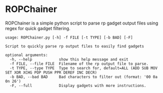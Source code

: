 # ROPChainer
ROPChainer is a simple python script to parse rp gadget output files using regex for quick gadget filtering.

```text
usage: ROPChainer.py [-h] -f FILE [-t TYPE] [-b BAD] [-F]

Script to quickly parse rp output files to easily find gadgets

optional arguments:
  -h, --help            show this help message and exit
  -f FILE, --file FILE  Filename of the rp output file to parse.
  -t TYPE, --type TYPE  Type to search for, default=ALL (ADD SUB MOV SET XOR XCHG POP PUSH PPR DEREF INC DECR)
  -b BAD, --bad BAD     Bad characters to filter out (format: '00 0a 0n 26')
  -F, --full            Display gadgets with more instructions.
```